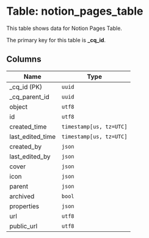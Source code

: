 # Table: notion_pages_table

This table shows data for Notion Pages Table.

The primary key for this table is **_cq_id**.

## Columns

| Name          | Type          |
| ------------- | ------------- |
|_cq_id (PK)|`uuid`|
|_cq_parent_id|`uuid`|
|object|`utf8`|
|id|`utf8`|
|created_time|`timestamp[us, tz=UTC]`|
|last_edited_time|`timestamp[us, tz=UTC]`|
|created_by|`json`|
|last_edited_by|`json`|
|cover|`json`|
|icon|`json`|
|parent|`json`|
|archived|`bool`|
|properties|`json`|
|url|`utf8`|
|public_url|`utf8`|